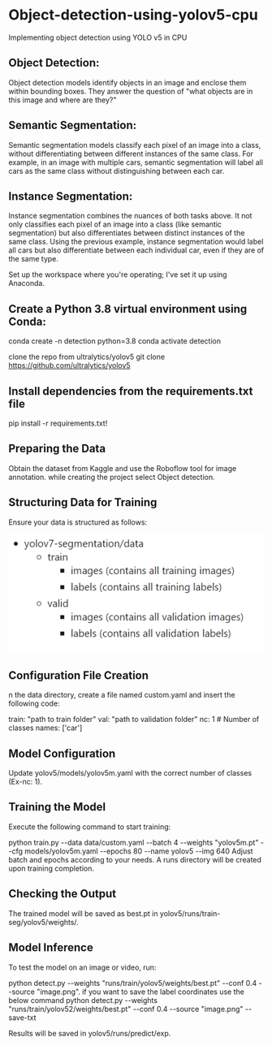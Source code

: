 # Object-detection-using-yolov5-cpu
Implementing object detection using YOLO v5 in CPU

<h2>Object Detection:</h2> Object detection models identify objects in an image and enclose them within bounding boxes. They answer the question of "what objects are in this image and where are they?"

<h2>Semantic Segmentation:</h2> Semantic segmentation models classify each pixel of an image into a class, without differentiating between different instances of the same class. For example, in an image with multiple cars, semantic segmentation will label all cars as the same class without distinguishing between each car.

<h2>Instance Segmentation:</h2> Instance segmentation combines the nuances of both tasks above. It not only classifies each pixel of an image into a class (like semantic segmentation) but also differentiates between distinct instances of the same class. Using the previous example, instance segmentation would label all cars but also differentiate between each individual car, even if they are of the same type.

Set up the workspace where you're operating; I've set it up using Anaconda.

<h2>Create a Python 3.8 virtual environment using Conda:</h2>
conda create -n detection python=3.8
conda activate detection

clone the repo from ultralytics/yolov5
git clone https://github.com/ultralytics/yolov5

<h2>Install dependencies from the requirements.txt file</h2>
pip install -r requirements.txt!

<h2>Preparing the Data</h2>
Obtain the dataset from Kaggle and use the Roboflow tool for image annotation.
while creating the project select Object detection.
<h2>Structuring Data for Training</h2>
Ensure your data is structured as follows:

<p align="center">
  <img src="https://github.com/Akhilsunny212/Segmentation-using-YOLO-v7-cpu/blob/main/image_path.png?raw=true" >
</p>
<h2>Configuration File Creation</h2>
n the data directory, create a file named custom.yaml and insert the following code:

train: "path to train folder"
val: "path to validation folder"
nc: 1 # Number of classes
names: ['car']

<h2>Model Configuration</h2>
Update yolov5/models/yolov5m.yaml with the correct number of classes (Ex-nc: 1).

<h2>Training the Model</h2>
Execute the following command to start training:

python train.py --data data/custom.yaml --batch 4 --weights "yolov5m.pt" --cfg models/yolov5m.yaml --epochs 80 --name yolov5 --img 640
Adjust batch and epochs according to your needs. A runs directory will be created upon training completion.

<h2>Checking the Output</h2>
The trained model will be saved as best.pt in yolov5/runs/train-seg/yolov5/weights/.

<h2>Model Inference</h2>
To test the model on an image or video, run:

python detect.py --weights "runs/train/yolov5/weights/best.pt" --conf 0.4 --source "image.png".
if you want to save the label coordinates use the below command
python detect.py --weights "runs/train/yolov52/weights/best.pt" --conf 0.4 --source "image.png" --save-txt

Results will be saved in yolov5/runs/predict/exp.
